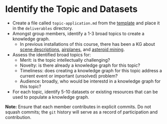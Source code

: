 # Identify the Topic and Datasets
* Create a file called `topic-application.md` from the [template](../templates/topic-application) and place it in the `deliverables` directory.
* Amongst group members, identify a 1-3 broad topics to create a knowledge graph. 
  * In previous installations of this course, there has been a KG about [scene descriptions](https://github.com/CJMenart/MetadataRepresentationProject), [airplanes](https://github.com/cs7810-group3/group3Project), and [asteroid mining](https://github.com/meganthehorse/CS7810).
* Assess the identified broad topics for:
  * Merit: is the topic intellectually challenging?
  * Novelty: is there already a knowledge graph for this topic?
  * Timeliness: does creating a knowledge graph for this topic address a current event or important (unsolved) problem?
  * Audience: broadly, who would be interestd in a knowledge graph for this topic?
* For each topic, identify 5-10 datasets or existing resources that can be used to populate a knowledge graph.

**Note:** Ensure that each member contributes in explicit commits. Do not squash commits; the `git` history will serve as a record of participation and contribution.